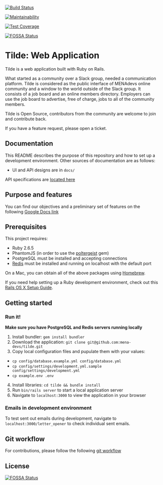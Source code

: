 [![Build Status](https://app.travis-ci.com/mena-devs/tilde.svg?branch=main)](https://app.travis-ci.com/mena-devs/tilde)

[![Maintainability](https://api.codeclimate.com/v1/badges/618cfe32cf0874f94648/maintainability)](https://codeclimate.com/github/mena-devs/tilde/maintainability)

[![Test Coverage](https://api.codeclimate.com/v1/badges/618cfe32cf0874f94648/test_coverage)](https://codeclimate.com/github/mena-devs/tilde/test_coverage)

[![FOSSA Status](https://app.fossa.com/api/projects/git%2Bgithub.com%2Fmena-devs%2Ftilde.svg?type=large)](https://app.fossa.com/projects/git%2Bgithub.com%2Fmena-devs%2Ftilde?ref=badge_large)

# Tilde: Web Application

Tilde is a web application built with Ruby on Rails.

What started as a community over a Slack group, needed a communication platform. Tilde is considered as the public interface of MENAdevs online community and a window to the world outside of the Slack group. It consists of a job board and an online members directory.
Employers can use the job board to advertise, free of charge, jobs to all of the community members.

Tilde is Open Source, contributors from the community are welcome to join and contribute back.

If you have a feature request, please open a ticket.

## Documentation

This README describes the purpose of this repository and how to set up a development environment. Other sources of documentation are as follows:

* UI and API designs are in `docs/`

API specifications are [located here](https://mena-devs.github.io/tilde/api_specifications/index.html)

## Purpose and features

You can find our objectives and a preliminary set of features on the following [Google Docs link](https://docs.google.com/document/d/1Qmyx_wfw-gard0VMcBCzu8TG42cSIHbGze7eQ0GAvw0/edit?usp=sharing)

## Prerequisites

This project requires:

* Ruby 2.6.5
* PhantomJS (in order to use the [poltergeist][] gem)
* PostgreSQL must be installed and accepting connections
* [Redis][] must be installed and running on localhost with the default port

On a Mac, you can obtain all of the above packages using [Homebrew][].

If you need help setting up a Ruby development environment, check out this [Rails OS X Setup Guide](https://mattbrictson.com/rails-osx-setup-guide).

## Getting started

### Run it!

**Make sure you have PostgreSQL and Redis servers running locally**

1. Install bundler: `gem install bundler`
2. Download the application: `git clone git@github.com:mena-devs/tilde.git`
3. Copy local configuration files and pupulate them with your values:
  - `cp config/database.example.yml config/database.yml`
  - `cp config/settings/development.yml.sample config/settings/development.yml`
  - `cp example.env .env`
4. Install libraries: `cd tilde && bundle install`
5. Run `bin/rails server` to start a local application server
6. Navigate to `localhost:3000` to view the application in your browser

[rbenv]:https://github.com/sstephenson/rbenv
[poltergeist]:https://github.com/teampoltergeist/poltergeist
[redis]:http://redis.io
[Homebrew]:http://brew.sh

### Emails in development environment

To test sent out emails during development, navigate to `localhost:3000/letter_opener` to check individual sent emails.

## Git workflow

For contributions, please follow the following [git workflow](GIT-WORKFLOW.md)

## License
[![FOSSA Status](https://app.fossa.io/api/projects/git%2Bgithub.com%2Fmena-devs%2Ftilde.svg?type=large)](https://app.fossa.io/projects/git%2Bgithub.com%2Fmena-devs%2Ftilde?ref=badge_large)
